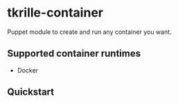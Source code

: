 # tkrille-container

Puppet module to create and run any container you want.

## Supported container runtimes

* Docker

## Quickstart

